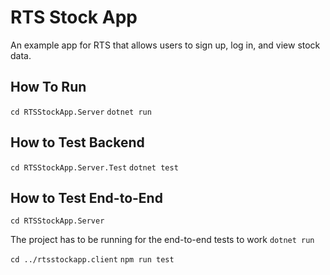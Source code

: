 # RTS Stock App

An example app for RTS that allows users to sign up, log in, and view stock data.

## How To Run
`cd RTSStockApp.Server`
`dotnet run`

## How to Test Backend
`cd RTSStockApp.Server.Test`
`dotnet test`

## How to Test End-to-End
`cd RTSStockApp.Server`

The project has to be running for the end-to-end tests to work
`dotnet run`

`cd ../rtsstockapp.client`
`npm run test`